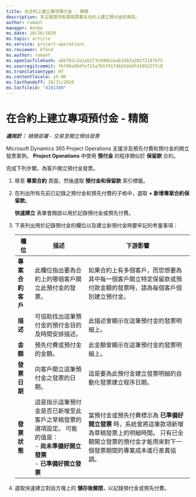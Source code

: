 ```yaml
---
title: 在合約上建立專項預付金 - 精簡
description: 本主題提供有關視需要在合約上建立預付金的資訊。
author: rumant
manager: Annbe
ms.date: 10/26/2020
ms.topic: article
ms.service: project-operations
ms.reviewer: kfend
ms.author: rumant
ms.openlocfilehash: a6bf02c2e2ab2f3c696b1eab1b92a20272187bf5
ms.sourcegitcommit: f6f86e80dfef15a7b5f9174b55dddf410522f7c8
ms.translationtype: HT
ms.contentlocale: zh-HK
ms.lasthandoff: 10/31/2020
ms.locfileid: "4181389"
---
```

# <a name="creating-an-ad-hoc-advance-on-a-contract---lite"></a>在合約上建立專項預付金 - 精簡

_**適用於：** 精簡部署 - 交易至開立預估發票_

Microsoft Dynamics 365 Project Operations 支援涉及預先付費和預付金的開立發票案例。 **Project Operations** 中使用 **預付金** 的程序類似於 **保留款** 合約。 

完成下列步驟，為客戶開立預付金發票。

1. 移至 **專案合約** 頁面，然後選取 **預付金和保留款** 索引標籤。
2. 在列出所有先前已記錄之預付金和預先付費的子格中，選取 **+ 新增專案合約保留款**。 

    **快速建立** 表單會開啟以用於記錄預付金或預先付費。
    
3. 下表列出用於記錄預付金的欄位以及建立新預付金時要牢記的考量事項：

    | 欄位 | 描述 | 下游影響 |
    | --- | --- | --- |
    | **專案合約客戶** | 此欄位指出要為合約上的哪個客戶開立此預付金的發票。 | 如果合約上有多個客戶，而您想要為其中每一個客戶開立特定保留款或預付款金額的發票時，請為每個客戶個別建立預付金。 |
    | **描述** | 可協助找出這筆預付金的預付金目的及時間安排描述。 | 此描述會顯示在這筆預付金的發票明細上。 |
    | **金額** | 預先付費或預付金的金額。 | 此金額會顯示在這筆預付金的發票明細上。 |
    | **發票日期** | 向客戶開立這筆預付金之發票的日期。 | 這是要為此預付金建立發票明細的自動化發票建立程序日期。 |
    | **發票狀態** | 這是指示這筆預付金是否已新增至此客戶之草稿發票的選項設定。 可能的值是：</br>- **尚未準備好開立發票**</br>- **已準備好開立發票** | 當預付金或預先付費標示為 **已準備好開立發票** 時，系統會將這筆款項新增為草稿發票上的明細時間。 只有已全額開立發票的預付金才能用來對下一個發票期間的專案成本進行差異協調。 |

4. 選取快速建立對話方塊上的 **儲存後關閉**，以記錄預付金或預先付費。
